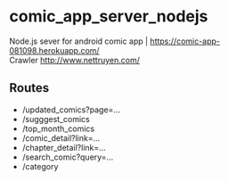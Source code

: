 # comic_app_server_nodejs
Node.js sever for android comic app | https://comic-app-081098.herokuapp.com/ <br>
Crawler http://www.nettruyen.com/
## Routes
* /updated_comics?page=...
* /sugggest_comics
* /top_month_comics
* /comic_detail?link=...
* /chapter_detail?link=...
* /search_comic?query=...
* /category
